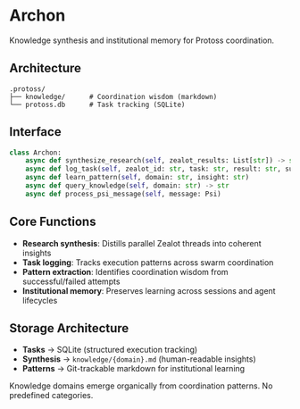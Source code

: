 # Archon

Knowledge synthesis and institutional memory for Protoss coordination.

## Architecture
```
.protoss/
├── knowledge/      # Coordination wisdom (markdown)
└── protoss.db      # Task tracking (SQLite)
```

## Interface
```python
class Archon:
    async def synthesize_research(self, zealot_results: List[str]) -> str
    async def log_task(self, zealot_id: str, task: str, result: str, success: bool)
    async def learn_pattern(self, domain: str, insight: str)  
    async def query_knowledge(self, domain: str) -> str
    async def process_psi_message(self, message: Psi)
```

## Core Functions
- **Research synthesis**: Distills parallel Zealot threads into coherent insights
- **Task logging**: Tracks execution patterns across swarm coordination  
- **Pattern extraction**: Identifies coordination wisdom from successful/failed attempts
- **Institutional memory**: Preserves learning across sessions and agent lifecycles

## Storage Architecture
- **Tasks** → SQLite (structured execution tracking)
- **Synthesis** → `knowledge/{domain}.md` (human-readable insights)
- **Patterns** → Git-trackable markdown for institutional learning

Knowledge domains emerge organically from coordination patterns. No predefined categories.